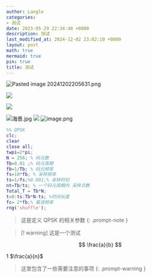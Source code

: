 ```yaml
---
author: Langle
categories:
- 测试
date: 2023-05-29 22:34:48 +0800
description: 测试
last_modified_at: 2024-12-02 23:02:10 +0800
layout: post
math: true
mermaid: true
pin: true
title: 测试
---
```


![Pasted image 20241202205631.png](https://cnblog-img-langle.oss-cn-beijing.aliyuncs.com/obsidian-img/2024/12/02/208f934fdfef4e4e46836d5de5574fe2.png)


![ ](https://cnblog-img-langle.oss-cn-beijing.aliyuncs.com/obsidian-img/%7DY~PFO61~@P%5DT1HO9TV09%7DG.jpg)

![](https://cnblog-img-langle.oss-cn-beijing.aliyuncs.com/obsidian-img/%7DY~PFO61~@P%5DT1HO9TV09%7DG.jpg)



![海景.jpg](https://cnblog-img-langle.oss-cn-beijing.aliyuncs.com/obsidian-img/2024/12/02/b2ade53ba5e91a136976e647d6e6f277.jpg)
![](https://cnblog-img-langle.oss-cn-beijing.aliyuncs.com/obsidian-img/2024/12/02/8c7a6a372f892acd8420e8dab336a17b.jpg)
![image.png](https://cnblog-img-langle.oss-cn-beijing.aliyuncs.com/obsidian-img/2024/12/02/3d8c5154ad8bf2e58273448f91ba1a64.png)

```matlab 
%% QPSK
clc;
clear
close all;
twpi=2*pi;
N = 256; % 码元数
Tb=0.01 ;% 码元周期
fb=1/Tb; % 码元频率
fs=10*fb; % 采样频率
ts=1/fs;%0.001;% 采样时刻
nt=Tb/ts; % 一个码元周期内 采样点数
Total_T = Tb*N;
t=0:ts:Tb*N-ts; %时间长度
fc= 2*fb;% 载波频率
rng('shuffle');
```

> 这是定义 QPSK 的相关参数
{: .prompt-note }

> [! warning]
> 这是一个测试


$$
\frac{a}{b} 
$$

 1 $\frac{a}{n}$
 
> 这里包含了一些需要注意的事项
{: .prompt-warning }